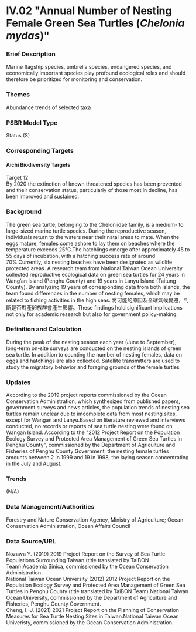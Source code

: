 # IV.02 "Annual Number of Nesting Female Green Sea Turtles (<em x-id="3">Chelonia mydas</em>)"

<script type="text/javascript" src="http://cdn.mathjax.org/mathjax/latest/MathJax.js?config=TeX-AMS-MML_HTMLorMML"></script>

### Brief Description

Marine flagship species, umbrella species, endangered species, and economically important species play profound ecological roles and should therefore be prioritized for monitoring and conservation.

### Themes

Abundance trends of selected taxa

### PSBR Model Type

Status (S)

### Corresponding Targets

#### Aichi Biodiversity Targets

Target 12 <br>By 2020 the extinction of known threatened species has been prevented and their conservation status, particularly of those most in decline, has been improved and sustained.

### Background

The green sea turtle, belonging to the Cheloniidae family, is a medium- to large-sized marine turtle species. During the reproductive season, individuals return to the waters near their natal areas to mate. When the eggs mature, females come ashore to lay them on beaches where the temperature exceeds 25°C.The hatchlings emerge after approximately 45 to 55 days of incubation, with a hatching success rate of around 70%.Currently, six nesting beaches have been designated as wildlife protected areas.
A research team from National Taiwan Ocean University collected reproductive ecological data on green sea turtles for 24 years in Wang’an Island (Penghu County) and 19 years in Lanyu Island (Taitung County). By analyzing 19 years of corresponding data from both islands, the team found differences in the number of nesting females, which may be related to fishing activities in the high seas. 將可能的原因及全球氣候變遷，判斷是否對產卵族群會產生影響。These findings hold significant implications not only for academic research but also for government policy-making.

### Definition and Calculation

During the peak of the nesting season each year (June to September), long-term on-site surveys are conducted on the nesting islands of green sea turtle. In addition to counting the number of nesting females, data on eggs and hatchlings are also collected. Satellite transmitters are used to study the migratory behavior and foraging grounds of the female turtles

### Updates

According to the 2019 project reports commissioned by the Ocean Conservation Administration, which synthesized from published papers, government surveys and news articles, the population trends of nesting sea turtles remain unclear due to imcomplete data from most nesting sites, except for Wangan and Lanyu.Based on literature reviewed and interviews conducted, no records or reports of sea turtle nesting were found on Wangan Island.
According to the "2012 Project Report on the Population Ecology Survey and Protected Area Management of Green Sea Turtles in Penghu County", commissioned by the Department of Agriculture and Fisheries of Penghu County Government, the nesting female turtles amounts between 2 in 1999 and 19 in 1998, the laying season concentrating in the July and August.

### Trends

(N/A)

### Data Management/Authorities

Forestry and Nature Conservation Agency, Ministry of Agriculture; Ocean Conservation Administration, Ocean Affairs Council

### Data Source/URL

Nozawa Y. (2019) 2019 Project Report on the Survey of Sea Turtle Populations Surrounding Taiwan (title translated by TaiBON Team).Academia Sinica, commissioned by the Ocean Conservation Administration. <br>
National Taiwan Ocean University (2012) 2012 Project Report on the Population Ecology Survey and Protected Area Management of Green Sea Turtles in Penghu County (title translated by TaiBON Team).National Taiwan Ocean University, commissioned by the Department of Agriculture and Fisheries, Penghu County Government.<br>
Cheng, I.-J. (2021)
2021 Project Report on the Planning of Conservation Measures for Sea Turtle Nesting Sites in Taiwan.National Taiwan Ocean Univeristy, commissioned by the Ocean Conservation Administration.
